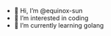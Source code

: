 - 👋 Hi, I’m @equinox-sun
- 👀 I’m interested in coding
- 🌱 I’m currently learning golang

<!---
- 💞️ I’m looking to collaborate on ...
- 📫 How to reach me ...
equinox-sun/equinox-sun is a ✨ special ✨ repository because its `README.md` (this file) appears on your GitHub profile.
You can click the Preview link to take a look at your changes.
--->
